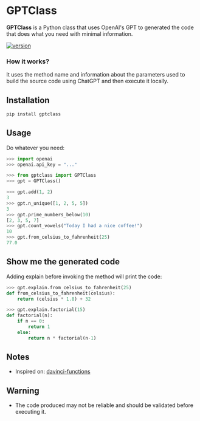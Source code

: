 # GPTClass
**GPTClass** is a Python class that uses OpenAI's GPT to generated the code that does what you need with minimal information.

[![version](https://img.shields.io/pypi/v/gptclass?logo=pypi&logoColor=white)](https://pypi.org/project/gptclass/)

### How it works?
It uses the method name and information about the parameters used to build the source code using ChatGPT and then execute it locally.

## Installation
```bash
pip install gptclass
```

## Usage
Do whatever you need: 
```python
>>> import openai
>>> openai.api_key = "..."

>>> from gptclass import GPTClass
>>> gpt = GPTClass()

>>> gpt.add(1, 2)
3
>>> gpt.n_unique([1, 2, 5, 5])
3
>>> gpt.prime_numbers_below(10)
[2, 3, 5, 7]
>>> gpt.count_vowels("Today I had a nice coffee!")
10
>>> gpt.from_celsius_to_fahrenheit(25)
77.0
```

## Show me the generated code
Adding explain before invoking the method will print the code:

```python
>>> gpt.explain.from_celsius_to_fahrenheit(25)
def from_celsius_to_fahrenheit(celsius):
    return (celsius * 1.8) + 32

>>> gpt.explain.factorial(15)
def factorial(n):
    if n == 0:
        return 1
    else:
        return n * factorial(n-1)
```

## Notes
- Inspired on: [davinci-functions](https://github.com/odashi/davinci-functions/tree/main)

## Warning
- The code produced may not be reliable and should be validated before executing it.
